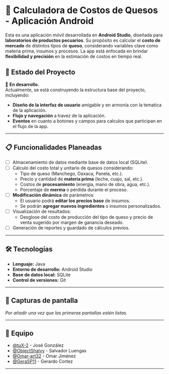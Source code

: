 # 🧀 Calculadora de Costos de Quesos - Aplicación Android

Esta es una aplicación móvil desarrollada en **Android Studio**, diseñada para **laboratorios de productos pecuarios**. Su propósito es calcular el **costo de mercado** de distintos tipos de **queso**, considerando variables clave como materia prima, insumos y procesos. La app está enfocada en brindar **flexibilidad y precisión** en la estimación de costos en tiempo real.

## 📱 Estado del Proyecto

🚧 **En desarrollo.**  
Actualmente, se está construyendo la estructura base del proyecto, incluyendo:

- **Diseño de la interfaz de usuario** amigable y en armonía con la tematica de la aplicación.
- **Flujo y navegación** a travez de la aplicación.
- **Eventos** en cuanto a botones y campos para calculos que participan en el flujo de la app.

---

## 📋 Funcionalidades Planeadas

- [ ] Almacenamiento de datos mediante base de datos local (SQLite).
- [ ] Cálculo del costo total y unitario de quesos considerando:
  - Tipo de queso (Manchego, Oaxaca, Panela, etc.).
  - Precio y cantidad de **materia prima** (leche, cuajo, sal, etc.).
  - Costos de **procesamiento** (energía, mano de obra, agua, etc.).
  - Porcentaje de **merma** o pérdida durante el proceso.
- [ ] **Modificación dinámica** de parámetros:
  - El usuario podrá **editar los precios base** de insumos.
  - Se podrán **agregar nuevos ingredientes** o insumos personalizados.
- [ ] Visualización de resultados:
  - Desglose del costo de producción del tipo de queso y precio de venta sugerido por margen de ganancia deseado.
- [ ] Generación de reportes y guardado de cálculos previos.

---

## 🛠️ Tecnologías

- **Lenguaje:** Java
- **Entorno de desarrollo:** Android Studio
- **Base de datos local:** SQLite
- **Control de versiones:** Git

---

## 📸 Capturas de pantalla

*Por añadir una vez que las primeras pantallas estén listas.*

---

## 👥 Equipo

- [@tuX-2](https://github.com/tuX-2) - José González
- [@ObjectShalvy](https://github.com/ObjectShalvy) - Salvador Luengas
- [@Omar-art32](https://github.com/Omar-art32) - Omar Jiménez
- [@GeraSP11](https://github.com/GeraSP11) - Gerardo Cortez


---
